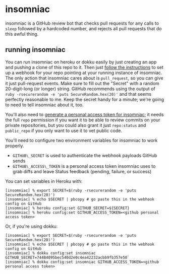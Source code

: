 # insomniac

insomniac is a GitHub review bot that checks pull requests for any
calls to `sleep` followed by a hardcoded number, and rejects all
pull requests that do this awful thing.

## running insomniac

You can run insomniac on heroku or dokku easily by just creating an
app and pushing a clone of this repo to it. Then just [follow the
instructions](https://developer.github.com/guides/building-a-ci-server/)
to set up a webhook for your repo pointing at your running instance
of insomniac. The only action that insomniac cares about is
`pull_request`, so you can give it just pull-request events. Make
sure to fill out the "Secret" with a random 20-digit-long (or
longer) string. GitHub recommends using the output of `ruby
-rsecurerandom -e 'puts SecureRandom.hex(20)'` and that seems
perfectly reasonable to me. Keep the secret handy for a minute;
we're going to need to tell insomniac about it, too.

You'll also need to [generate a personal access token for
insomniac](https://github.com/settings/tokens); it needs the full
`repo` permission if you want it to be able to review commits on
your private repositories, but you could also grant it just
`repo:status` and `public_repo` if you only want to use it to vet
public code.

You'll need to configure two environment variables for insomniac to
work properly.

- `GITHUB\_SECRET` is used to authenticate the webhook payloads GitHub
  sends
- `GITHUB\_ACCESS\_TOKEN` is a personal access token insomniac uses to
  grab diffs and leave Status feedback (pending, failure, or success)

You can set variables in Heroku with:

    [insomniac] % export SECRET=$(ruby -rsecurerandom -e 'puts SecureRandom.hex(20)')
    [insomniac] % echo $SECRET | pbcopy # go paste this in the webhook config on GitHub
    [insomniac] % heroku config:set GITHUB_SECRET=${SECRET}
    [insomniac] % heroku config:set GITHUB_ACCESS_TOKEN=<github personal access token>

Or, if you're using dokku:

    [insomniac] % export SECRET=$(ruby -rsecurerandom -e 'puts SecureRandom.hex(20)')
    [insomniac] % echo $SECRET | pbcopy # go paste this in the webhook config on GitHub
    [insomniac] % dokku config:set insomniac GITHUB_SECRET=74484095bec540d2e0c4ea42232acbb9fb357e50`
    [insomniac] % dokku config:set insomniac GITHUB_ACCESS_TOKEN=<github personal access token>
